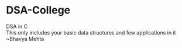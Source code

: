 # DSA-College
DSA in C
<br>
This only includes your basic data structures and few applications in it
<br>
~Bhavya Mehta
